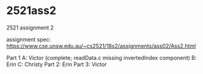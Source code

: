 # 2521ass2
2521 assignment 2

assignment spec: https://www.cse.unsw.edu.au/~cs2521/18s2/assignments/ass02/Ass2.html

Part 1
  A: Victor (complete; readData.c missing invertedIndex component)
  B: Erin
  C: Christy
Part 2: Erin
Part 3: Victor
